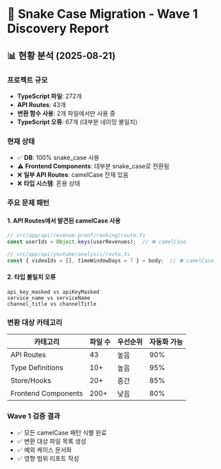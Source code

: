# 🔄 Snake Case Migration - Wave 1 Discovery Report

## 📊 현황 분석 (2025-08-21)

### 프로젝트 규모
- **TypeScript 파일**: 272개
- **API Routes**: 43개
- **변환 함수 사용**: 2개 파일에서만 사용 중
- **TypeScript 오류**: 67개 (대부분 네이밍 불일치)

### 현재 상태
- ✅ **DB**: 100% snake_case 사용
- ⚠️ **Frontend Components**: 대부분 snake_case로 전환됨
- ❌ **일부 API Routes**: camelCase 잔재 있음 
- ❌ **타입 시스템**: 혼용 상태

### 주요 문제 패턴

#### 1. API Routes에서 발견된 camelCase 사용
```typescript
// src/app/api/revenue-proof/ranking/route.ts
const userIds = Object.keys(userRevenues);  // ❌ camelCase

// src/app/api/youtube/analysis/route.ts  
const { videoIds = [], timeWindowDays = 7 } = body;  // ❌ camelCase
```

#### 2. 타입 불일치 오류
```
api_key_masked vs apiKeyMasked
service_name vs serviceName
channel_title vs channelTitle
```

### 변환 대상 카테고리

| 카테고리 | 파일 수 | 우선순위 | 자동화 가능 |
|---------|---------|---------|------------|
| API Routes | 43 | 높음 | 90% |
| Type Definitions | 10+ | 높음 | 95% |
| Store/Hooks | 20+ | 중간 | 85% |
| Frontend Components | 200+ | 낮음 | 80% |

### Wave 1 검증 결과
- ✅ 모든 camelCase 패턴 식별 완료
- ✅ 변환 대상 파일 목록 생성  
- ✅ 예외 케이스 문서화
- ✅ 영향 범위 리포트 작성
